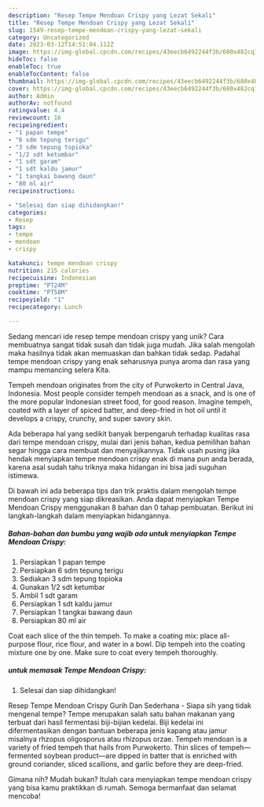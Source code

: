```yaml
---
description: "Resep Tempe Mendoan Crispy yang Lezat Sekali"
title: "Resep Tempe Mendoan Crispy yang Lezat Sekali"
slug: 1549-resep-tempe-mendoan-crispy-yang-lezat-sekali
category: Uncategorized
date: 2023-03-12T14:51:04.112Z
image: https://img-global.cpcdn.com/recipes/43eecb6492244f3b/680x482cq70/tempe-mendoan-crispy-foto-resep-utama.jpg
hideToc: false
enableToc: true
enableTocContent: false
thumbnail: https://img-global.cpcdn.com/recipes/43eecb6492244f3b/680x482cq70/tempe-mendoan-crispy-foto-resep-utama.jpg
cover: https://img-global.cpcdn.com/recipes/43eecb6492244f3b/680x482cq70/tempe-mendoan-crispy-foto-resep-utama.jpg
author: Admin
authorAv: notfound
ratingvalue: 4.4
reviewcount: 16
recipeingredient:
- "1 papan tempe"
- "6 sdm tepung terigu"
- "3 sdm tepung topioka"
- "1/2 sdt ketumbar"
- "1 sdt garam"
- "1 sdt kaldu jamur"
- "1 tangkai bawang daun"
- "80 ml air"
recipeinstructions:

- "Selesai dan siap dihidangkan!"
categories:
- Resep
tags:
- tempe
- mendoan
- crispy

katakunci: tempe mendoan crispy 
nutrition: 215 calories
recipecuisine: Indonesian
preptime: "PT24M"
cooktime: "PT58M"
recipeyield: "1"
recipecategory: Lunch

---
```





Sedang mencari ide resep tempe mendoan crispy yang unik? Cara membuatnya sangat tidak susah dan tidak juga mudah. Jika salah mengolah maka hasilnya tidak akan memuaskan dan bahkan tidak sedap. Padahal tempe mendoan crispy yang enak seharusnya punya aroma dan rasa yang mampu memancing selera Kita.





Tempeh mendoan originates from the city of Purwokerto in Central Java, Indonesia. Most people consider tempeh mendoan as a snack, and is one of the more popular Indonesian street food, for good reason. Imagine tempeh, coated with a layer of spiced batter, and deep-fried in hot oil until it develops a crispy, crunchy, and super savory skin.

Ada beberapa hal yang sedikit banyak berpengaruh terhadap kualitas rasa dari tempe mendoan crispy, mulai dari jenis bahan, kedua pemilihan bahan segar hingga cara membuat dan menyajikannya. Tidak usah pusing jika hendak menyiapkan tempe mendoan crispy enak di mana pun anda berada, karena asal sudah tahu triknya maka hidangan ini bisa jadi suguhan istimewa.






Di bawah ini ada beberapa tips dan trik praktis dalam mengolah tempe mendoan crispy yang siap dikreasikan. Anda dapat menyiapkan Tempe Mendoan Crispy menggunakan 8 bahan dan 0 tahap pembuatan. Berikut ini langkah-langkah dalam menyiapkan hidangannya.

<!--inarticleads1-->

##### Bahan-bahan dan bumbu yang wajib ada untuk menyiapkan Tempe Mendoan Crispy:

1. Persiapkan 1 papan tempe
1. Persiapkan 6 sdm tepung terigu
1. Sediakan 3 sdm tepung topioka
1. Gunakan 1/2 sdt ketumbar
1. Ambil 1 sdt garam
1. Persiapkan 1 sdt kaldu jamur
1. Persiapkan 1 tangkai bawang daun
1. Persiapkan 80 ml air


Coat each slice of the thin tempeh. To make a coating mix: place all-purpose flour, rice flour, and water in a bowl. Dip tempeh into the coating mixture one by one. Make sure to coat every tempeh thoroughly. 

<!--inarticleads2-->

#####  untuk memasak Tempe Mendoan Crispy:


1. Selesai dan siap dihidangkan!

Resep Tempe Mendoan Crispy Gurih Dan Sederhana - Siapa sih yang tidak mengenal tempe? Tempe merupakan salah satu bahan makanan yang terbuat dari hasil fermentasi biji-bijian kedelai. Biji kedelai ini difermentasikan dengan bantuan beberapa jenis kapang atau jamur misalnya rhzopus oligosporus atau rhizopus orzae. Tempeh mendoan is a variety of fried tempeh that hails from Purwokerto. Thin slices of tempeh—fermented soybean product—are dipped in batter that is enriched with ground coriander, sliced scallions, and garlic before they are deep-fried. 

Gimana nih? Mudah bukan? Itulah cara menyiapkan tempe mendoan crispy yang bisa kamu praktikkan di rumah. Semoga bermanfaat dan selamat mencoba!
